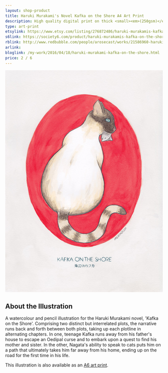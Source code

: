 ```yaml
---
layout: shop-product
title: Haruki Murakami's Novel Kafka on the Shore A4 Art Print
description: High quality digital print on thick <small><em>(250gsm)</em></small> silk card. Blank on back. Sent in a protective cello bag. A4 in size <small><em>(21 x 29.7cm or 8.3 x 11.7in)</em></small>
type: art-print
etsylink: https://www.etsy.com/listing/276872486/haruki-murakamis-kafka-on-the-shore-a4
s6link: https://society6.com/product/haruki-murakamis-kafka-on-the-shore--illustration-of-a-siamese-cat-with-a-fish-in-her-mouth-in-pe_print#1=45
rblink: http://www.redbubble.com/people/arosecast/works/21586960-haruki-murakamis-kafka-on-the-shore-illustration-of-a-siamese-cat-with-a-fish-in-her-mouth-in-pencil-and-watercolour
arlink: 
bloglink: /my-work/2016/04/18/haruki-murakami-kafka-on-the-shore.html
price: 2 / 6
---
```


<div class="carosel">
    <img src="/assets/folio/murakami/illustration-murakami-kafkaontheshore.jpg" alt="A4 art print of Haruki Murakami's novel Kafka on the Shore, by A Rose Cast" title="A4 art print of Haruki Murakami's novel Kafka on the Shore, by @arosecast">
</div>

<h2>About the Illustration</h2>
A watercolour and pencil illustration for the Haruki Murakami novel, 'Kafka on the Shore'. Comprising two distinct but interrelated plots, the narrative runs back and forth between both plots, taking up each plotline in alternating chapters. In one, teenage Kafka runs away from his father's house to escape an Oedipal curse and to embark upon a quest to find his mother and sister. In the other, Nagata's ability to speak to cats puts him on a path that ultimately takes him far away from his home, ending up on the road for the first time in his life.

This illustration is also available as an [A6 art print]().